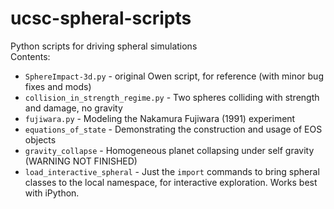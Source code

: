 ucsc-spheral-scripts
====================

Python scripts for driving spheral simulations  
Contents: 
  * `SphereImpact-3d.py` - original Owen script, for reference (with minor bug fixes and mods)
  * `collision_in_strength_regime.py` - Two spheres colliding with strength and damage, no gravity 
  * `fujiwara.py` - Modeling the Nakamura Fujiwara (1991) experiment 
  * `equations_of_state` - Demonstrating the construction and usage of EOS objects 
  * `gravity_collapse` - Homogeneous planet collapsing under self gravity (WARNING NOT FINISHED) 
  * `load_interactive_spheral` - Just the `import` commands to bring spheral classes to the local namespace, for interactive exploration. Works best with iPython. 
